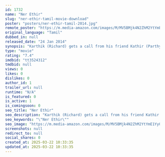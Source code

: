 ```yaml
---
id: 1732
name: "Ner Ethir"
slug: "ner-ethir-tamil-movie-download"
poster: "posters/ner-ethir-tamil-2014.jpg"
remote_poster: "https://m.media-amazon.com/images/M/MV5BMjk4N2ZhM2YtYmE1Yy00MjA0LWFiNDQtZTU4Mzg0ZTlmNjk2XkEyXkFqcGdeQXVyOTk3NTc2MzE@._V1_SX300.jpg"
original_language: "Tamil"
dubbed_in: null
released_date: "24 Jan 2014"
synopsis: "Karthik (Richard) gets a call from his friend Kathir (Parthy) who explains to him that he had earlier that day received a call that his fiancée, Isha (Vidhya Mohan), has cancelled her flight. Kathir had followed her and discovered..."
type: "movie"
rating: "7.4"
imdbid: "tt3524312"
tmdbid: null
views: 0
likes: 0
dislikes: 0
author_id: 1
trailer_url: null
runtime: "N/A"
is_featured: 0
is_active: 1
is_comingsoon: 0
seo_title: "Ner Ethir"
seo_description: "Karthik (Richard) gets a call from his friend Kathir (Parthy) who explains to him that he had earlier that day received a call that his fiancée, Isha (Vidhya Mohan), has cancelled her flight. Kathir had followed her and discovered..."
seo_keywords: "\"Ner Ethir\""
seo_image: "https://m.media-amazon.com/images/M/MV5BMjk4N2ZhM2YtYmE1Yy00MjA0LWFiNDQtZTU4Mzg0ZTlmNjk2XkEyXkFqcGdeQXVyOTk3NTc2MzE@._V1_SX300.jpg"
screenshots: null
redirect_to: null
social_shares: 0
created_at: 2025-03-22 10:33:35
updated_at: 2025-03-22 10:33:35
---
```


